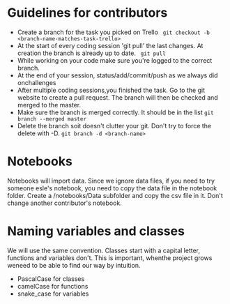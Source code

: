 # Guidelines for contributors

* Create a branch for the task you picked on Trello
``` git checkout -b <branch-name-matches-task-trello>```
* At the start of every coding session 'git pull' the last changes. At creation the branch is already up to date.
``` git pull```
* While working on your code make sure you're logged to the correct branch.
* At the end of your session, status/add/commit/push as we always did onchallenges
* After multiple coding sessions,you finished the task. Go to the git website to create a pull request. The branch will then be checked and merged to the master.
* Make sure the branch is merged correctly. It should be in the list
```git branch --merged master```
* Delete the branch soit doesn't clutter your git. Don't try to force the delete with -D.
```git branch -d <branch-name>```

# Notebooks
Notebooks will import data. Since we ignore data files, if you need to try someone esle's notebook, you need to copy the data file in the notebook folder. Create a /notebooks/Data subfolder and copy the csv file in it. Don't change another contributor's notebook. 

# Naming variables and classes
We will use the same convention. Classes start with a capital letter, functions and variables don't. This is important, whenthe project grows weneed to be able to find our way by intuition.
* PascalCase for classes
* camelCase for functions
* snake_case for variables
